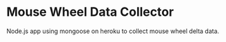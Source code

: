 # Mouse Wheel Data Collector

Node.js app using mongoose on heroku to collect mouse wheel delta data.
